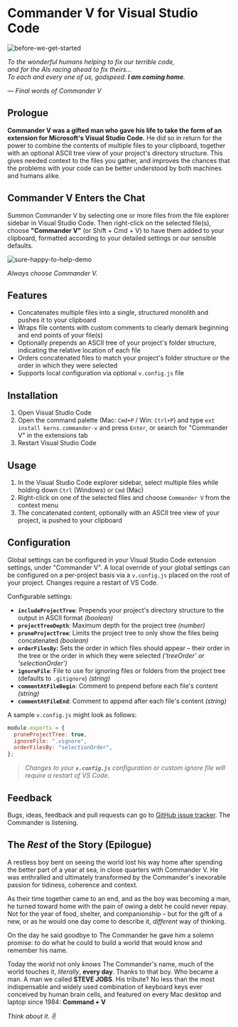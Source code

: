 # Commander V for Visual Studio Code

![before-we-get-started](https://user-images.githubusercontent.com/20254/233304185-ceba2782-c8dc-4bc3-95de-18a9f7091f90.png)

_To the wonderful humans helping to fix our terrible code,  
and for the AIs racing ahead to fix theirs...  
To each and every one of us, godspeed. **I am coming home**._

<cite>— Final words of Commander V</cite>

## Prologue

**Commander V was a gifted man who gave his life to take the form of an extension for Microsoft's Visual Studio Code.** He did so in return for the power to combine the contents of multiple files to your clipboard, together with an optional ASCII tree view of your project's directory structure. This gives needed context to the files you gather, and improves the chances that the problems with your code can be better understood by both machines and humans alike.

## Commander V Enters the Chat

Summon Commander V by selecting one or more files from the file explorer sidebar in Visual Studio Code. Then right-click on the selected file(s), choose **"Commander V"** (or Shift + Cmd + V) to have them added to your clipboard, formatted according to your detailed settings or our sensible defaults.

![sure-happy-to-help-demo](https://user-images.githubusercontent.com/20254/233346169-2d0d90c8-d948-415d-8041-f29d822ecb0f.gif)

_Always choose Commander V._

## Features

- Concatenates multiple files into a single, structured monolith and pushes it to your clipboard
- Wraps file contents with custom comments to clearly demark beginning and end points of your file(s)
- Optionally prepends an ASCII tree of your project's folder structure, indicating the relative location of each file
- Orders concatenated files to match your project's folder structure or the order in which they were selected
- Supports local configuration via optional `v.config.js` file

## Installation

1. Open Visual Studio Code
2. Open the command palette (Mac: `Cmd+P` / Win: `Ctrl+P`) and type `ext install kerns.commander-v` and press `Enter`, or search for "Commander V" in the extensions tab
3. Restart Visual Studio Code

## Usage

1. In the Visual Studio Code explorer sidebar, select multiple files while holding down `Ctrl` (Windows) or `Cmd` (Mac)
2. Right-click on one of the selected files and choose `Commander V` from the context menu
3. The concatenated content, optionally with an ASCII tree view of your project, is pushed to your clipboard

## Configuration

Global settings can be configured in your Visual Studio Code extension settings, under "Commander V". A local override of your global settings can be configured on a per-project basis via a `v.config.js` placed on the root of your project. Changes require a restart of VS Code.

Configurable settings:

- **`includeProjectTree`**: Prepends your project's directory structure to the output in ASCII format _(boolean)_
- **`projectTreeDepth`**: Maximum depth for the project tree _(number)_
- **`pruneProjectTree`**: Limits the project tree to only show the files being concatenated _(boolean)_
- **`orderFilesBy`:** Sets the order in which files should appear – their order in the tree or the order in which they were selected _('treeOrder' or 'selectionOrder')_
- **`ignoreFile`**: File to use for ignoring files or folders from the project tree (defaults to `.gitignore`) _(string)_
- **`commentAtFileBegin`**: Comment to prepend before each file's content _(string)_
- **`commentAtFileEnd`**: Comment to append after each file's content _(string)_

A sample `v.config.js` might look as follows:

```javascript
module.exports = {
  pruneProjectTree: true,
  ignoreFile: ".vignore",
  orderFilesBy: "selectionOrder",
};
```

> _Changes to your **`v.config.js`** configuration or custom ignore file will require a restart of VS Code_.

## Feedback

Bugs, ideas, feedback and pull requests can go to [GitHub issue tracker](https://github.com/kerns/commander-v/issues). The Commander is listening.

## The _Rest_ of the Story (Epilogue)

A restless boy bent on seeing the world lost his way home after spending the better part of a year at sea, in close quarters with Commander V. He was enthralled and ultimately transformed by the Commander's inexorable passion for tidiness, coherence and context.

As their time together came to an end, and as the boy was becoming a man, he turned toward home with the pain of owing a debt he could never repay. Not for the year of food, shelter, and companionship – but for the gift of a new, or as he would one day come to describe it, _different_ way of thinking.

On the day he said goodbye to The Commander he gave him a solemn promise: to do what he could to build a world that would know and remember his name.

Today the world not only _knows_ The Commander's name, much of the world touches it, _literally_, **every day**. Thanks to that boy. Who became a man. A man we called **STEVE JOBS**. His tribute? No less than the most indispensable and widely used combination of keyboard keys ever conceived by human brain cells, and featured on every Mac desktop and laptop since 1984: **Command + V**

_Think about it_. ✌️
